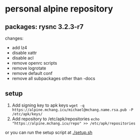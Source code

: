 # personal alpine repository

## packages: rysnc 3.2.3-r7
changes:
- add lz4
- disable xattr
- disable acl
- remove openrc scripts
- remove logrotate
- remove default conf
- remove all subpackages other than -docs

## setup
1. Add signing key to apk keys `wget -q https://alpine.mchang.icu/michael@mchang.name.rsa.pub -P /etc/apk/keys/`
2. Add repository to /etc/apk/repositories `echo "https://alpine.mchang.icu/repo" >> /etc/apk/repositories`

or you can run the setup script at [./setup.sh](./setup.sh)